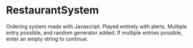 # RestaurantSystem
Ordering system made with Javascript. Played entirely with alerts. Multiple entry possible, and random generator added. If multiple entries possible, enter an empty string to continue. 
